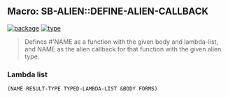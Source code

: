 ## Macro: SB-ALIEN::DEFINE-ALIEN-CALLBACK
[![package](https://img.shields.io/badge/Package-SB--ALIEN-5f9ea0.svg?style=social&colorA=999999)](../) [![type](https://img.shields.io/badge/Type-Macro-5f9ea0.svg?style=social&colorA=999999)](../#macro) 

> Defines #'NAME as a function with the given body and lambda-list, and NAME as
> the alien callback for that function with the given alien type.

### Lambda list
```
(NAME RESULT-TYPE TYPED-LAMBDA-LIST &BODY FORMS)
```
